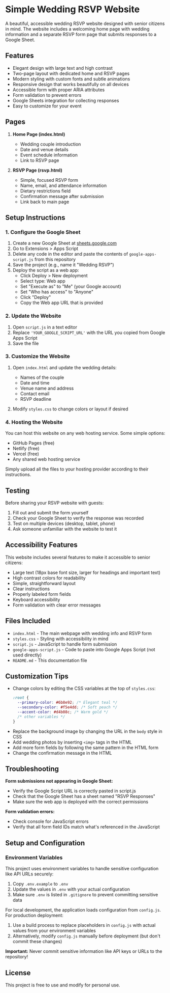 # Simple Wedding RSVP Website

A beautiful, accessible wedding RSVP website designed with senior citizens in mind. The website includes a welcoming home page with wedding information and a separate RSVP form page that submits responses to a Google Sheet.

## Features

- Elegant design with large text and high contrast
- Two-page layout with dedicated home and RSVP pages
- Modern styling with custom fonts and subtle animations
- Responsive design that works beautifully on all devices
- Accessible form with proper ARIA attributes
- Form validation to prevent errors
- Google Sheets integration for collecting responses
- Easy to customize for your event

## Pages

1. **Home Page (index.html)**

   - Wedding couple introduction
   - Date and venue details
   - Event schedule information
   - Link to RSVP page

2. **RSVP Page (rsvp.html)**
   - Simple, focused RSVP form
   - Name, email, and attendance information
   - Dietary restrictions field
   - Confirmation message after submission
   - Link back to main page

## Setup Instructions

### 1. Configure the Google Sheet

1. Create a new Google Sheet at [sheets.google.com](https://sheets.google.com)
2. Go to Extensions > Apps Script
3. Delete any code in the editor and paste the contents of `google-apps-script.js` from this repository
4. Save the project (e.g., name it "Wedding RSVP")
5. Deploy the script as a web app:
   - Click Deploy > New deployment
   - Select type: Web app
   - Set "Execute as" to "Me" (your Google account)
   - Set "Who has access" to "Anyone"
   - Click "Deploy"
   - Copy the Web app URL that is provided

### 2. Update the Website

1. Open `script.js` in a text editor
2. Replace `'YOUR_GOOGLE_SCRIPT_URL'` with the URL you copied from Google Apps Script
3. Save the file

### 3. Customize the Website

1. Open `index.html` and update the wedding details:

   - Names of the couple
   - Date and time
   - Venue name and address
   - Contact email
   - RSVP deadline

2. Modify `styles.css` to change colors or layout if desired

### 4. Hosting the Website

You can host this website on any web hosting service. Some simple options:

- GitHub Pages (free)
- Netlify (free)
- Vercel (free)
- Any shared web hosting service

Simply upload all the files to your hosting provider according to their instructions.

## Testing

Before sharing your RSVP website with guests:

1. Fill out and submit the form yourself
2. Check your Google Sheet to verify the response was recorded
3. Test on multiple devices (desktop, tablet, phone)
4. Ask someone unfamiliar with the website to test it

## Accessibility Features

This website includes several features to make it accessible to senior citizens:

- Large text (18px base font size, larger for headings and important text)
- High contrast colors for readability
- Simple, straightforward layout
- Clear instructions
- Properly labeled form fields
- Keyboard accessibility
- Form validation with clear error messages

## Files Included

- `index.html` - The main webpage with wedding info and RSVP form
- `styles.css` - Styling with accessibility in mind
- `script.js` - JavaScript to handle form submission
- `google-apps-script.js` - Code to paste into Google Apps Script (not used directly)
- `README.md` - This documentation file

## Customization Tips

- Change colors by editing the CSS variables at the top of `styles.css`:
  ```css
  :root {
    --primary-color: #6b8e92; /* Elegant teal */
    --secondary-color: #f5e4dd; /* Soft peach */
    --accent-color: #d4b08c; /* Warm gold */
    /* other variables */
  }
  ```
- Replace the background image by changing the URL in the `body` style in CSS
- Add wedding photos by inserting `<img>` tags in the HTML
- Add more form fields by following the same pattern in the HTML form
- Change the confirmation message in the HTML

## Troubleshooting

**Form submissions not appearing in Google Sheet:**

- Verify the Google Script URL is correctly pasted in script.js
- Check that the Google Sheet has a sheet named "RSVP Responses"
- Make sure the web app is deployed with the correct permissions

**Form validation errors:**

- Check console for JavaScript errors
- Verify that all form field IDs match what's referenced in the JavaScript

## Setup and Configuration

### Environment Variables

This project uses environment variables to handle sensitive configuration like API URLs securely:

1. Copy `.env.example` to `.env`
2. Update the values in `.env` with your actual configuration
3. Make sure `.env` is listed in `.gitignore` to prevent committing sensitive data

For local development, the application loads configuration from `config.js`. For production deployment:

1. Use a build process to replace placeholders in `config.js` with actual values from your environment variables
2. Alternatively, modify `config.js` manually before deployment (but don't commit these changes)

**Important:** Never commit sensitive information like API keys or URLs to the repository!

## License

This project is free to use and modify for personal use.
